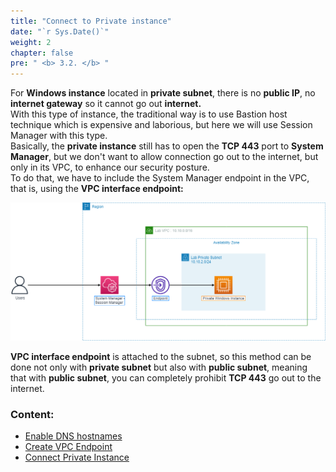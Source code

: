 ```yaml
---
title: "Connect to Private instance"
date: "`r Sys.Date()`"
weight: 2
chapter: false
pre: " <b> 3.2. </b> "
---
```


For **Windows instance** located in **private subnet**, there is no **public IP**, no **internet gateway** so it cannot go out **internet.**\
With this type of instance, the traditional way is to use Bastion host technique which is expensive and laborious, but here we will use Session Manager with this type.\
Basically, the **private instance** still has to open the **TCP 443** port to **System Manager**, but we don't want to allow connection go out to the internet, but only in its VPC, to enhance our security posture.\
To do that, we have to include the System Manager endpoint in the VPC, that is, using the **VPC interface endpoint:**

![ConnectPrivate](/images/arc-03.png)

**VPC interface endpoint** is attached to the subnet, so this method can be done not only with **private subnet** but also with **public subnet**, meaning that with **public subnet**, you can completely prohibit **TCP 443** go out to the internet.

### Content:

- [Enable DNS hostnames](./3.2.1-enablevpcdns/)
- [Create VPC Endpoint](./3.2.2-createvpcendpoint/)
- [Connect Private Instance](./3.3.3-connectec2/)
